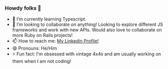 ### Howdy folks 👋

- 🌱 I’m currently learning Typescript.
- 👯 I’m looking to collaborate on anything! Looking to explore different JS frameworks and work with new APIs. Would also love to collaborate on more Ruby on Rails projects!
- 📫 How to reach me: [My Linkedin Profile!](https://www.linkedin.com/in/georgeburtdev/)
- 😄 Pronouns: He/Him
- ⚡ Fun fact: I'm obsessed with vintage 4x4s and am usually working on them when I am not coding!

<!--
- 🔭 I’m currently working on ...
-->
